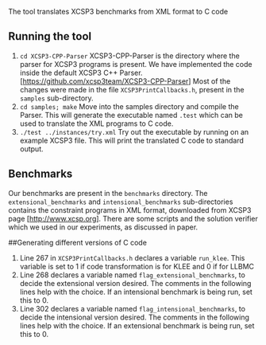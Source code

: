 The tool translates XCSP3 benchmarks from XML format to C code
## Running the tool
1. `cd XCSP3-CPP-Parser`
XCSP3-CPP-Parser is the directory where the parser for XCSP3 programs is present. We have implemented the code inside the default XCSP3 C++ Parser.[<https://github.com/xcsp3team/XCSP3-CPP-Parser>]
Most of the changes were made in the file `XCSP3PrintCallbacks.h`, present in the `samples` sub-directory.
2. `cd samples; make` 
Move into the samples directory and compile the Parser. This will generate the executable named `.test` which can be used to translate the XML programs to C code.
3. `./test ../instances/try.xml`
Try out the executable by running on an example XCSP3 file. This will print the translated C code to standard output.

## Benchmarks
Our benchmarks are present in the `benchmarks` directory. The `extensional_benchmarks` and `intensional_benchmarks` sub-directories contains the constraint programs in XML format, downloaded from XCSP3 page [<http://www.xcsp.org>]. There are some scripts and the solution verifier which we used in our experiments, as discussed in paper.

##Generating different versions of C code
1. Line 267 in `XCSP3PrintCallbacks.h` declares a variable `run_klee`. This variable is set to 1 if code transformation is for KLEE and 0 if for LLBMC
2. Line 268 declares a variable named `flag_extensional_benchmarks`, to decide the extensional version desired. The comments in the following lines help with the choice. If an intensional benchmark is being run, set this to 0. 
3. Line 302 declares a variable named `flag_intensional_benchmarks`, to decide the intensional version desired. The comments in the following lines help with the choice. If an extensional benchmark is being run, set this to 0. 

